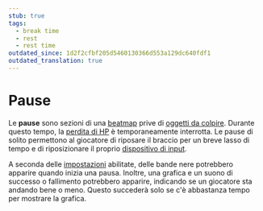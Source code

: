 ```yaml
---
stub: true
tags:
  - break time
  - rest
  - rest time
outdated_since: 1d2f2cfbf205d5460130366d553a129dc640fdf1
outdated_translation: true
---
```


# Pause

Le **pause** sono sezioni di una [beatmap](/wiki/Beatmap) prive di [oggetti da colpire](/wiki/Gameplay/Hit_object). Durante questo tempo, la [perdita di HP](/wiki/Gameplay/Health) è temporaneamente interrotta. Le pause di solito permettono al giocatore di riposare il braccio per un breve lasso di tempo e di riposizionare il proprio [dispositivo di input](/wiki/Gameplay/Input_device).

A seconda delle [impostazioni](/wiki/Client/Beatmap_editor/Song_setup) abilitate, delle bande nere potrebbero apparire quando inizia una pausa. Inoltre, una grafica e un suono di successo o fallimento potrebbero apparire, indicando se un giocatore sta andando bene o meno. Questo succederà solo se c'è abbastanza tempo per mostrare la grafica.
